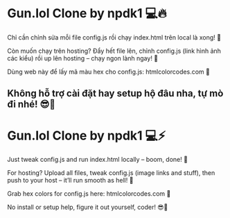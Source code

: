 # Gun.lol Clone by npdk1 💻🔥
Chỉ cần chỉnh sửa mỗi file config.js rồi chạy index.html trên local là xong! 🎯

Còn muốn chạy trên hosting? Đẩy hết file lên, chỉnh config.js (link hình ảnh các kiểu) rồi up lên hosting – chạy ngon lành ngay! 🚀

Dùng web này để lấy mã màu hex cho config.js: htmlcolorcodes.com 🌈

## Không hỗ trợ cài đặt hay setup hộ đâu nha, tự mò đi nhé! 😎💾

# Gun.lol Clone by npdk1 💻⚡
Just tweak config.js and run index.html locally – boom, done! 🎯

For hosting? Upload all files, tweak config.js (image links and stuff), then push to your host – it’ll run smooth as hell! 🚀

Grab hex colors for config.js here: htmlcolorcodes.com 🌈

No install or setup help, figure it out yourself, coder! 😎💾
